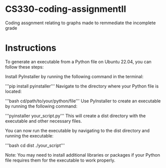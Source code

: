 # CS330-coding-assignmentII
Coding assgnment relating to graphs made to remmediate the incomplete grade

# Instructions 

To generate an executable from a Python file on Ubuntu 22.04, you can follow these steps:

Install PyInstaller by running the following command in the terminal:

'''pip install pyinstaller'''
Navigate to the directory where your Python file is located:

'''bash
cd/path/to/your/python/file'''
Use PyInstaller to create an executable by running the following command:

'''pyinstaller your_script.py'''
This will create a dist directory with the executable and other necessary files.

You can now run the executable by navigating to the dist directory and running the executable:

'''bash
cd dist
./your_script'''

Note: You may need to install additional libraries or packages if your Python file requires them for the executable to work properly.






